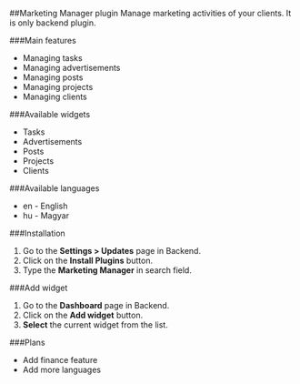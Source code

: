 ##Marketing Manager plugin
Manage marketing activities of your clients. It is only backend plugin.

###Main features
* Managing tasks
* Managing advertisements
* Managing posts
* Managing projects
* Managing clients

###Available widgets
* Tasks
* Advertisements
* Posts
* Projects
* Clients

###Available languages
* en - English
* hu - Magyar

###Installation
1. Go to the __Settings > Updates__ page in Backend.
1. Click on the __Install Plugins__ button.
1. Type the __Marketing Manager__ in search field.

###Add widget
1. Go to the __Dashboard__ page in Backend.
1. Click on the __Add widget__ button.
1. __Select__ the current widget from the list.

###Plans
* Add finance feature
* Add more languages
